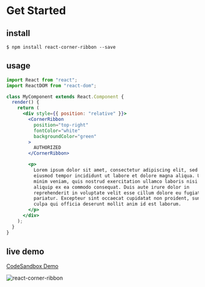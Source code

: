 # Get Started

## install

```shell
$ npm install react-corner-ribbon --save
```

## usage

```jsx
import React from "react";
import ReactDOM from "react-dom";

class MyComponent extends React.Component {
  render() {
    return (
      <div style={{ position: "relative" }}>
        <CornerRibbon
          position="top-right"
          fontColor="white"
          backgroundColor="green"
        >
          AUTHORIZED
        </CornerRibbon>

        <p>
          Lorem ipsum dolor sit amet, consectetur adipiscing elit, sed do
          eiusmod tempor incididunt ut labore et dolore magna aliqua. Ut enim ad
          minim veniam, quis nostrud exercitation ullamco laboris nisi ut
          aliquip ex ea commodo consequat. Duis aute irure dolor in
          reprehenderit in voluptate velit esse cillum dolore eu fugiat nulla
          pariatur. Excepteur sint occaecat cupidatat non proident, sunt in
          culpa qui officia deserunt mollit anim id est laborum.
        </p>
      </div>
    );
  }
}
```

## live demo
[CodeSandbox Demo](https://codesandbox.io/s/react-corner-ribbon-demo-qboxn)

![react-corner-ribbon](https://user-images.githubusercontent.com/14038117/106426773-28aef900-64a1-11eb-806a-851342d9eb97.png)
